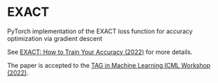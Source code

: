 # EXACT
PyTorch implementation of the EXACT loss function for accuracy optimization via gradient descent

See [EXACT: How to Train Your Accuracy (2022)](https://arxiv.org/pdf/2205.09615.pdf) for more details.

The paper is accepted to the [TAG in Machine Learning
ICML Workshop (2022)](https://www.tagds.com/events/conferences/tag-in-machine-learning).